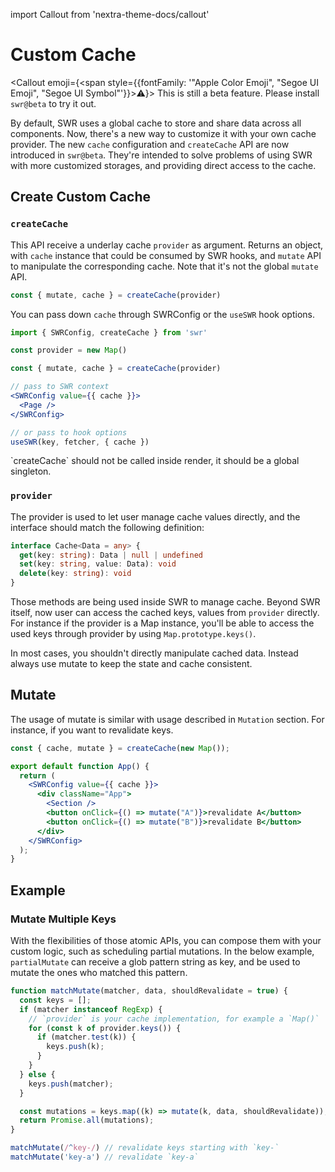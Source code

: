 import Callout from 'nextra-theme-docs/callout'

# Custom Cache

<Callout emoji={<span style={{fontFamily: '"Apple Color Emoji", "Segoe UI Emoji", "Segoe UI Symbol"'}}>⚠️</span>}>
  This is still a beta feature. Please install `swr@beta` to try it out.
</Callout>

By default, SWR uses a global cache to store and share data across all components. Now, there's a new way to customize it with your own cache provider.
The new `cache` configuration and `createCache`  API are now introduced in `swr@beta`. They're intended to solve problems of using SWR with more customized storages, and providing direct access to the cache.

## Create Custom Cache

### `createCache`

This API receive a underlay cache `provider` as argument. Returns an object, with `cache` instance that could be consumed by SWR hooks,
and `mutate` API to manipulate the corresponding cache. Note that it's not the global `mutate` API.

```js
const { mutate, cache } = createCache(provider)
```

You can pass down `cache` through SWRConfig or the `useSWR` hook options.

```jsx
import { SWRConfig, createCache } from 'swr'

const provider = new Map()

const { mutate, cache } = createCache(provider)

// pass to SWR context
<SWRConfig value={{ cache }}>
  <Page />
</SWRConfig>

// or pass to hook options
useSWR(key, fetcher, { cache })
```

<Callout emoji="🚨" background="bg-red-200 dark:text-gray-800">
  `createCache` should not be called inside render, it should be a global singleton.
</Callout>

### `provider`

The provider is used to let user manage cache values directly, and the interface should match the following definition:

```ts
interface Cache<Data = any> {
  get(key: string): Data | null | undefined
  set(key: string, value: Data): void
  delete(key: string): void
}
```

Those methods are being used inside SWR to manage cache. Beyond SWR itself, now user can access the cached keys, values from `provider` directly.
For instance if the provider is a Map instance, you'll be able to access the used keys through provider by using `Map.prototype.keys()`.

<Callout emoji="🚨" background="bg-red-200 dark:text-gray-800">
  In most cases, you shouldn't directly manipulate cached data. Instead always use mutate to keep the state and cache consistent.
</Callout>


## Mutate

The usage of mutate is similar with usage described in `Mutation` section. For instance, if you want to revalidate keys.

```jsx
const { cache, mutate } = createCache(new Map());

export default function App() {
  return (
    <SWRConfig value={{ cache }}>
      <div className="App">
        <Section />
        <button onClick={() => mutate("A")}>revalidate A</button>
        <button onClick={() => mutate("B")}>revalidate B</button>
      </div>
    </SWRConfig>
  );
}
```

## Example

### Mutate Multiple Keys

With the flexibilities of those atomic APIs, you can compose them with your custom logic, such as scheduling partial mutations.
In the below example, `partialMutate` can receive a glob pattern string as key, and be used to mutate the ones who matched this pattern.

```js
function matchMutate(matcher, data, shouldRevalidate = true) {
  const keys = [];
  if (matcher instanceof RegExp) {
    // `provider` is your cache implementation, for example a `Map()`
    for (const k of provider.keys()) {
      if (matcher.test(k)) {
        keys.push(k);
      }
    }
  } else {
    keys.push(matcher);
  }

  const mutations = keys.map((k) => mutate(k, data, shouldRevalidate));
  return Promise.all(mutations);
}

matchMutate(/^key-/) // revalidate keys starting with `key-`
matchMutate('key-a') // revalidate `key-a`
```
